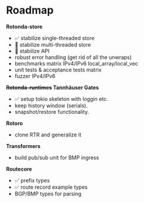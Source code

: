 
Roadmap
=======

**Rotonda-store**

- ✅ stabilize single-threaded store
- 🦀 stabilize multi-threaded store
- 🦀 stabilize API
- robust error handling (get rid of all the unwraps)
- benchmarks matrix IPv4/IPv6 local_array/local_vec
- unit tests & acceptance tests matrix
- fuzzer IPv4/IPv6

**~~Rotonda-runtimes~~ Tannhäuser Gates**

- ✅ setup tokio skeleton with loggin etc.
- keep history window (serials).
- snapshot/restore functionality.

**Rotoro**

- clone RTR and generalize it

**Transformers**

- build pub/sub unit for BMP ingress

**Routecore**

- ✅ prefix types
- ✅ route record example types
- BGP/BMP types for parsing